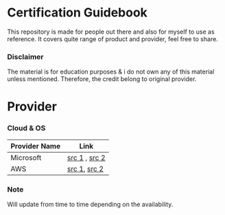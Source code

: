 # Certification Guidebook
This repository is made for people out there and also for myself to use as reference. It covers quite range of product and provider, feel free to share.

### Disclaimer
The material is for education purposes & i do not own any of this material unless mentioned. Therefore, the credit belong to original provider.


# Provider
### Cloud & OS
| Provider Name | Link |
| ------------- | ---- |
| Microsoft     | [src 1](https://github.com/MicrosoftLearning) , [src 2](https://www.tutorialspoint.com/microsoft_azure/index.htm) |
| AWS           | [src 1](#), [src 2](https://github.com/ACloudGuru-Resources) |


### Note
Will update from time to time depending on the availability.


